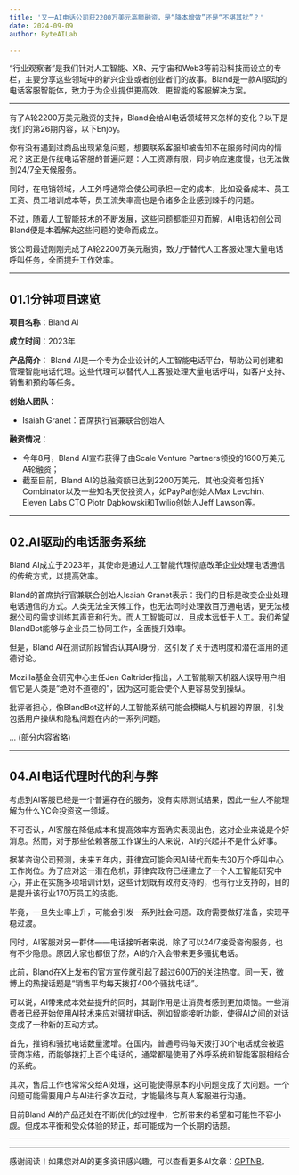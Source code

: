 ```yaml
---
title: '又一AI电话公司获2200万美元高额融资，是“降本增效”还是“不堪其扰”？'
date: 2024-09-09
author: ByteAILab

---
```


“行业观察者”是我们针对人工智能、XR、元宇宙和Web3等前沿科技而设立的专栏，主要分享这些领域中的新兴企业或者创业者们的故事。Bland是一款AI驱动的电话客服智能体，致力于为企业提供更高效、更智能的客服解决方案。

---
有了A轮2200万美元融资的支持，Bland会给AI电话领域带来怎样的变化？以下是我们的第26期内容，以下Enjoy。

你有没有遇到过商品出现紧急问题，想要联系客服却被告知不在服务时间内的情况？这正是传统电话客服的普遍问题：人工资源有限，同步响应速度慢，也无法做到24/7全天候服务。

同时，在电销领域，人工外呼通常会使公司承担一定的成本，比如设备成本、员工工资、员工培训成本等，员工流失率高也是令诸多企业感到棘手的问题。

不过，随着人工智能技术的不断发展，这些问题都能迎刃而解，AI电话初创公司Bland便是本着解决这些问题的使命而成立。

该公司最近刚刚完成了A轮2200万美元融资，致力于替代人工客服处理大量电话呼叫任务，全面提升工作效率。

---

## 01.1分钟项目速览

**项目名称**：Bland AI

**成立时间**：2023年

**产品简介**：
Bland AI是一个专为企业设计的人工智能电话平台，帮助公司创建和管理智能电话代理。这些代理可以替代人工客服处理大量电话呼叫，如客户支持、销售和预约等任务。

**创始人团队**：
- Isaiah Granet：首席执行官兼联合创始人

**融资情况**：
- 今年8月，Bland AI宣布获得了由Scale Venture Partners领投的1600万美元A轮融资；
- 截至目前，Bland AI的总融资额已达到2200万美元，其他投资者包括Y Combinator以及一些知名天使投资人，如PayPal创始人Max Levchin、Eleven Labs CTO Piotr Dąbkowski和Twilio创始人Jeff Lawson等。

---

## 02.AI驱动的电话服务系统

Bland AI成立于2023年，其使命是通过人工智能代理彻底改革企业处理电话通信的传统方式，以提高效率。

Bland的首席执行官兼联合创始人Isaiah Granet表示：我们的目标是改变企业处理电话通信的方式。人类无法全天候工作，也无法同时处理数百万通电话，更无法根据公司的需求训练其声音和行为。而人工智能可以，且成本远低于人工。我们希望BlandBot能够与企业员工协同工作，全面提升效率。

但是，Bland AI在测试阶段曾否认其AI身份，这引发了关于透明度和潜在滥用的道德讨论。

Mozilla基金会研究中心主任Jen Caltrider指出，人工智能聊天机器人误导用户相信它是人类是“绝对不道德的”，因为这可能会使个人更容易受到操纵。

批评者担心，像BlandBot这样的人工智能系统可能会模糊人与机器的界限，引发包括用户操纵和隐私问题在内的一系列问题。


... (部分内容省略)

---

## 04.AI电话代理时代的利与弊

考虑到AI客服已经是一个普遍存在的服务，没有实际测试结果，因此一些人不能理解为什么YC会投资这一领域。

不可否认，AI客服在降低成本和提高效率方面确实表现出色，这对企业来说是个好消息。然而，对于那些依赖客服工作谋生的人来说，AI的兴起并不是什么好事。

据某咨询公司预测，未来五年内，菲律宾可能会因AI替代而失去30万个呼叫中心工作岗位。为了应对这一潜在危机，菲律宾政府已经建立了一个人工智能研究中心，并正在实施多项培训计划，这些计划既有政府支持的，也有行业支持的，目的是提升该行业170万员工的技能。

毕竟，一旦失业率上升，可能会引发一系列社会问题。政府需要做好准备，实现平稳过渡。

同时，AI客服对另一群体——电话接听者来说，除了可以24/7接受咨询服务，也有不少隐患。原因大家也都很了然，AI的介入会带来更多骚扰电话。

此前，Bland在X上发布的官方宣传就引起了超过600万的关注热度。同一天，微博上的热搜话题是“销售平均每天拨打400个骚扰电话”。

可以说，AI带来成本效益提升的同时，其副作用是让消费者感到更加烦恼。一些消费者已经开始使用AI技术来应对骚扰电话，例如智能接听功能，使得AI之间的对话变成了一种新的互动方式。

首先，推销和骚扰电话数量激增。在国内，普通号码每天拨打30个电话就会被运营商冻结，而能够拨打上百个电话的，通常都是使用了外呼系统和智能客服相结合的系统。

其次，售后工作也常常交给AI处理，这可能使得原本的小问题变成了大问题。一个问题可能需要用户与AI进行多次互动，才能最终与真人客服进行沟通。

目前Bland AI的产品还处在不断优化的过程中，它所带来的希望和可能性不容小觑。但成本平衡和受众体验的矫正，却可能成为一个长期的话题。

---
---
感谢阅读！如果您对AI的更多资讯感兴趣，可以查看更多AI文章：[GPTNB](https://gptnb.com)。